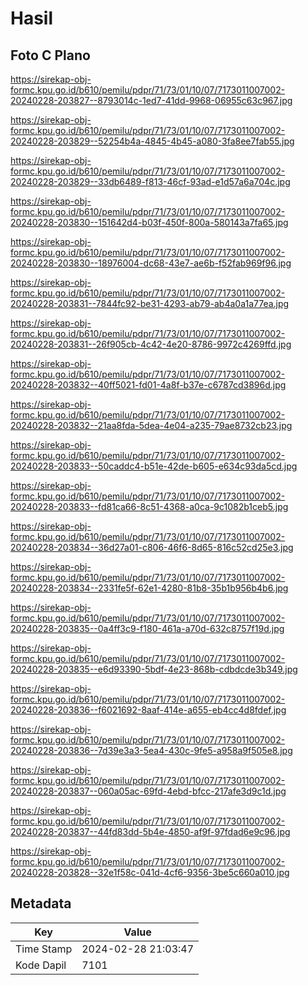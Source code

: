 # Hasil

## Foto C Plano

https://sirekap-obj-formc.kpu.go.id/b610/pemilu/pdpr/71/73/01/10/07/7173011007002-20240228-203827--8793014c-1ed7-41dd-9968-06955c63c967.jpg

https://sirekap-obj-formc.kpu.go.id/b610/pemilu/pdpr/71/73/01/10/07/7173011007002-20240228-203829--52254b4a-4845-4b45-a080-3fa8ee7fab55.jpg

https://sirekap-obj-formc.kpu.go.id/b610/pemilu/pdpr/71/73/01/10/07/7173011007002-20240228-203829--33db6489-f813-46cf-93ad-e1d57a6a704c.jpg

https://sirekap-obj-formc.kpu.go.id/b610/pemilu/pdpr/71/73/01/10/07/7173011007002-20240228-203830--151642d4-b03f-450f-800a-580143a7fa65.jpg

https://sirekap-obj-formc.kpu.go.id/b610/pemilu/pdpr/71/73/01/10/07/7173011007002-20240228-203830--18976004-dc68-43e7-ae6b-f52fab969f96.jpg

https://sirekap-obj-formc.kpu.go.id/b610/pemilu/pdpr/71/73/01/10/07/7173011007002-20240228-203831--7844fc92-be31-4293-ab79-ab4a0a1a77ea.jpg

https://sirekap-obj-formc.kpu.go.id/b610/pemilu/pdpr/71/73/01/10/07/7173011007002-20240228-203831--26f905cb-4c42-4e20-8786-9972c4269ffd.jpg

https://sirekap-obj-formc.kpu.go.id/b610/pemilu/pdpr/71/73/01/10/07/7173011007002-20240228-203832--40ff5021-fd01-4a8f-b37e-c6787cd3896d.jpg

https://sirekap-obj-formc.kpu.go.id/b610/pemilu/pdpr/71/73/01/10/07/7173011007002-20240228-203832--21aa8fda-5dea-4e04-a235-79ae8732cb23.jpg

https://sirekap-obj-formc.kpu.go.id/b610/pemilu/pdpr/71/73/01/10/07/7173011007002-20240228-203833--50caddc4-b51e-42de-b605-e634c93da5cd.jpg

https://sirekap-obj-formc.kpu.go.id/b610/pemilu/pdpr/71/73/01/10/07/7173011007002-20240228-203833--fd81ca66-8c51-4368-a0ca-9c1082b1ceb5.jpg

https://sirekap-obj-formc.kpu.go.id/b610/pemilu/pdpr/71/73/01/10/07/7173011007002-20240228-203834--36d27a01-c806-46f6-8d65-816c52cd25e3.jpg

https://sirekap-obj-formc.kpu.go.id/b610/pemilu/pdpr/71/73/01/10/07/7173011007002-20240228-203834--2331fe5f-62e1-4280-81b8-35b1b956b4b6.jpg

https://sirekap-obj-formc.kpu.go.id/b610/pemilu/pdpr/71/73/01/10/07/7173011007002-20240228-203835--0a4ff3c9-f180-461a-a70d-632c8757f19d.jpg

https://sirekap-obj-formc.kpu.go.id/b610/pemilu/pdpr/71/73/01/10/07/7173011007002-20240228-203835--e6d93390-5bdf-4e23-868b-cdbdcde3b349.jpg

https://sirekap-obj-formc.kpu.go.id/b610/pemilu/pdpr/71/73/01/10/07/7173011007002-20240228-203836--f6021692-8aaf-414e-a655-eb4cc4d8fdef.jpg

https://sirekap-obj-formc.kpu.go.id/b610/pemilu/pdpr/71/73/01/10/07/7173011007002-20240228-203836--7d39e3a3-5ea4-430c-9fe5-a958a9f505e8.jpg

https://sirekap-obj-formc.kpu.go.id/b610/pemilu/pdpr/71/73/01/10/07/7173011007002-20240228-203837--060a05ac-69fd-4ebd-bfcc-217afe3d9c1d.jpg

https://sirekap-obj-formc.kpu.go.id/b610/pemilu/pdpr/71/73/01/10/07/7173011007002-20240228-203837--44fd83dd-5b4e-4850-af9f-97fdad6e9c96.jpg

https://sirekap-obj-formc.kpu.go.id/b610/pemilu/pdpr/71/73/01/10/07/7173011007002-20240228-203828--32e1f58c-041d-4cf6-9356-3be5c660a010.jpg


## Metadata

| Key        | Value               |
| ---------- | ------------------- |
| Time Stamp | 2024-02-28 21:03:47 |
| Kode Dapil | 7101                |



